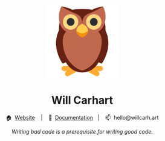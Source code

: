 <p align="center"><img alt="wcarhart logo" src="logo.png" /></p>

<h1 align="center">Will Carhart</h1>

<p align="center">🏠 &nbsp;<a href="https://willcarh.art">Website</a> &nbsp;&nbsp;&nbsp;|&nbsp;&nbsp;&nbsp; 📁 &nbsp;<a href="https://willcarhart.dev ">Documentation</a>&nbsp;&nbsp;&nbsp;|&nbsp;&nbsp;&nbsp; 📫&nbsp; hello@willcarh.art</p>

<p align="center"><i>Writing bad code is a prerequisite for writing good code.<i></p>
